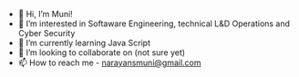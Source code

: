 - 👋 Hi, I’m Muni!
- 👀 I’m interested in Softaware Engineering, technical L&D Operations and Cyber Security
- 🌱 I’m currently learning Java Script
- 💞️ I’m looking to collaborate on (not sure yet)
- 📫 How to reach me - narayansmuni@gmail.com

<!---
mnarayan94/mnarayan94 is a ✨ special ✨ repository because its `README.md` (this file) appears on your GitHub profile.
You can click the Preview link to take a look at your changes.
--->
